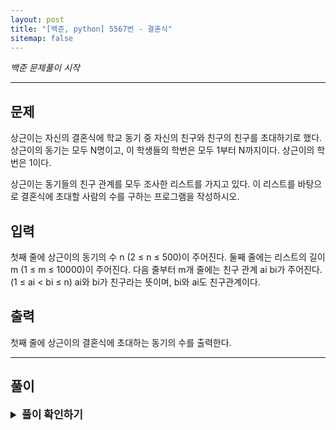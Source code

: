 ```yaml
---
layout: post
title: "[백준, python] 5567번 - 결혼식"
sitemap: false
---
```

_백준 문제풀이 시작_
* * *
## 문제
상근이는 자신의 결혼식에 학교 동기 중 자신의 친구와 친구의 친구를 초대하기로 했다. 상근이의 동기는 모두 N명이고, 이 학생들의 학번은 모두 1부터 N까지이다. 상근이의 학번은 1이다.

상근이는 동기들의 친구 관계를 모두 조사한 리스트를 가지고 있다. 이 리스트를 바탕으로 결혼식에 초대할 사람의 수를 구하는 프로그램을 작성하시오.
## 입력
첫째 줄에 상근이의 동기의 수 n (2 ≤ n ≤ 500)이 주어진다. 둘째 줄에는 리스트의 길이 m (1 ≤ m ≤ 10000)이 주어진다. 다음 줄부터 m개 줄에는 친구 관계 ai bi가 주어진다. (1 ≤ ai < bi ≤ n) ai와 bi가 친구라는 뜻이며, bi와 ai도 친구관계이다. 
## 출력
첫째 줄에 상근이의 결혼식에 초대하는 동기의 수를 출력한다.

* * *
## 풀이
<details>
<summary style="font-weight:bold; font-size:17px">풀이 확인하기</summary>
<div markdown="1">
해당 문제는 1을 root로 하는 dfs 문제로 바꿔 볼 수 있다. 입력을 받은 뒤 리스트로 변환하고, 1번째 리스트를 제외한 나머지 리스트들 안에서 1이 보일 경우 1과 연결되어있단 소리이므로 리스트를 초기화해준다. 그리고 해당 그래프를 dfs를 돌려 결과를 얻는다.

```python
import sys
input = sys.stdin.readline

vertex = int(input())
edge = int(input())

graph = [[] for _ in range(vertex + 1)]

for _ in range(edge):
    a, b = map(int, input().split())
    graph[a].append(b)
    graph[b].append(a)

for i in graph:
    i.sort()

for i in range(2, len(graph)):
  is_1 = False
  for j in range(0, len(graph[i])):
    if(graph[i][j] == 1):
      is_1 = True
      break
  if not is_1:
      graph[i] = []

a = []
visited = [0] * (vertex + 1)

num = 0
def dfs(start):
  global num
  visited[start] = 1
  num += 1
  print(start, end=" ")
  for i in graph[start]:
    if not visited[i]:
      dfs(i)

dfs(1)
print(num-1)

```

</div>
</details>